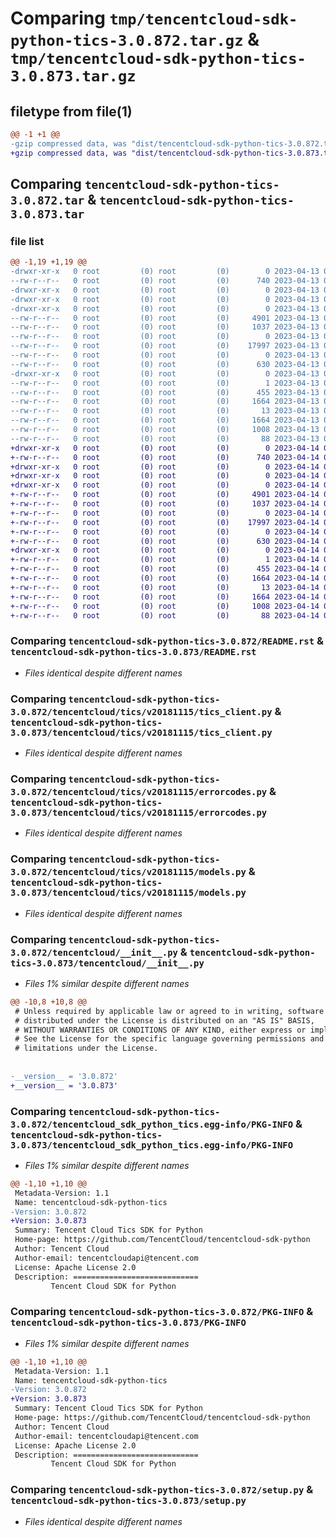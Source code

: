 # Comparing `tmp/tencentcloud-sdk-python-tics-3.0.872.tar.gz` & `tmp/tencentcloud-sdk-python-tics-3.0.873.tar.gz`

## filetype from file(1)

```diff
@@ -1 +1 @@
-gzip compressed data, was "dist/tencentcloud-sdk-python-tics-3.0.872.tar", last modified: Thu Apr 13 01:03:20 2023, max compression
+gzip compressed data, was "dist/tencentcloud-sdk-python-tics-3.0.873.tar", last modified: Fri Apr 14 00:59:07 2023, max compression
```

## Comparing `tencentcloud-sdk-python-tics-3.0.872.tar` & `tencentcloud-sdk-python-tics-3.0.873.tar`

### file list

```diff
@@ -1,19 +1,19 @@
-drwxr-xr-x   0 root         (0) root         (0)        0 2023-04-13 01:03:20.000000 tencentcloud-sdk-python-tics-3.0.872/
--rw-r--r--   0 root         (0) root         (0)      740 2023-04-13 01:03:20.000000 tencentcloud-sdk-python-tics-3.0.872/README.rst
-drwxr-xr-x   0 root         (0) root         (0)        0 2023-04-13 01:03:20.000000 tencentcloud-sdk-python-tics-3.0.872/tencentcloud/
-drwxr-xr-x   0 root         (0) root         (0)        0 2023-04-13 01:03:20.000000 tencentcloud-sdk-python-tics-3.0.872/tencentcloud/tics/
-drwxr-xr-x   0 root         (0) root         (0)        0 2023-04-13 01:03:20.000000 tencentcloud-sdk-python-tics-3.0.872/tencentcloud/tics/v20181115/
--rw-r--r--   0 root         (0) root         (0)     4901 2023-04-13 01:03:20.000000 tencentcloud-sdk-python-tics-3.0.872/tencentcloud/tics/v20181115/tics_client.py
--rw-r--r--   0 root         (0) root         (0)     1037 2023-04-13 01:03:20.000000 tencentcloud-sdk-python-tics-3.0.872/tencentcloud/tics/v20181115/errorcodes.py
--rw-r--r--   0 root         (0) root         (0)        0 2023-04-13 01:03:20.000000 tencentcloud-sdk-python-tics-3.0.872/tencentcloud/tics/v20181115/__init__.py
--rw-r--r--   0 root         (0) root         (0)    17997 2023-04-13 01:03:20.000000 tencentcloud-sdk-python-tics-3.0.872/tencentcloud/tics/v20181115/models.py
--rw-r--r--   0 root         (0) root         (0)        0 2023-04-13 01:03:20.000000 tencentcloud-sdk-python-tics-3.0.872/tencentcloud/tics/__init__.py
--rw-r--r--   0 root         (0) root         (0)      630 2023-04-13 01:03:20.000000 tencentcloud-sdk-python-tics-3.0.872/tencentcloud/__init__.py
-drwxr-xr-x   0 root         (0) root         (0)        0 2023-04-13 01:03:20.000000 tencentcloud-sdk-python-tics-3.0.872/tencentcloud_sdk_python_tics.egg-info/
--rw-r--r--   0 root         (0) root         (0)        1 2023-04-13 01:03:20.000000 tencentcloud-sdk-python-tics-3.0.872/tencentcloud_sdk_python_tics.egg-info/dependency_links.txt
--rw-r--r--   0 root         (0) root         (0)      455 2023-04-13 01:03:20.000000 tencentcloud-sdk-python-tics-3.0.872/tencentcloud_sdk_python_tics.egg-info/SOURCES.txt
--rw-r--r--   0 root         (0) root         (0)     1664 2023-04-13 01:03:20.000000 tencentcloud-sdk-python-tics-3.0.872/tencentcloud_sdk_python_tics.egg-info/PKG-INFO
--rw-r--r--   0 root         (0) root         (0)       13 2023-04-13 01:03:20.000000 tencentcloud-sdk-python-tics-3.0.872/tencentcloud_sdk_python_tics.egg-info/top_level.txt
--rw-r--r--   0 root         (0) root         (0)     1664 2023-04-13 01:03:20.000000 tencentcloud-sdk-python-tics-3.0.872/PKG-INFO
--rw-r--r--   0 root         (0) root         (0)     1008 2023-04-13 01:03:20.000000 tencentcloud-sdk-python-tics-3.0.872/setup.py
--rw-r--r--   0 root         (0) root         (0)       88 2023-04-13 01:03:20.000000 tencentcloud-sdk-python-tics-3.0.872/setup.cfg
+drwxr-xr-x   0 root         (0) root         (0)        0 2023-04-14 00:59:07.000000 tencentcloud-sdk-python-tics-3.0.873/
+-rw-r--r--   0 root         (0) root         (0)      740 2023-04-14 00:59:07.000000 tencentcloud-sdk-python-tics-3.0.873/README.rst
+drwxr-xr-x   0 root         (0) root         (0)        0 2023-04-14 00:59:07.000000 tencentcloud-sdk-python-tics-3.0.873/tencentcloud/
+drwxr-xr-x   0 root         (0) root         (0)        0 2023-04-14 00:59:07.000000 tencentcloud-sdk-python-tics-3.0.873/tencentcloud/tics/
+drwxr-xr-x   0 root         (0) root         (0)        0 2023-04-14 00:59:07.000000 tencentcloud-sdk-python-tics-3.0.873/tencentcloud/tics/v20181115/
+-rw-r--r--   0 root         (0) root         (0)     4901 2023-04-14 00:59:07.000000 tencentcloud-sdk-python-tics-3.0.873/tencentcloud/tics/v20181115/tics_client.py
+-rw-r--r--   0 root         (0) root         (0)     1037 2023-04-14 00:59:07.000000 tencentcloud-sdk-python-tics-3.0.873/tencentcloud/tics/v20181115/errorcodes.py
+-rw-r--r--   0 root         (0) root         (0)        0 2023-04-14 00:59:07.000000 tencentcloud-sdk-python-tics-3.0.873/tencentcloud/tics/v20181115/__init__.py
+-rw-r--r--   0 root         (0) root         (0)    17997 2023-04-14 00:59:07.000000 tencentcloud-sdk-python-tics-3.0.873/tencentcloud/tics/v20181115/models.py
+-rw-r--r--   0 root         (0) root         (0)        0 2023-04-14 00:59:07.000000 tencentcloud-sdk-python-tics-3.0.873/tencentcloud/tics/__init__.py
+-rw-r--r--   0 root         (0) root         (0)      630 2023-04-14 00:59:07.000000 tencentcloud-sdk-python-tics-3.0.873/tencentcloud/__init__.py
+drwxr-xr-x   0 root         (0) root         (0)        0 2023-04-14 00:59:07.000000 tencentcloud-sdk-python-tics-3.0.873/tencentcloud_sdk_python_tics.egg-info/
+-rw-r--r--   0 root         (0) root         (0)        1 2023-04-14 00:59:07.000000 tencentcloud-sdk-python-tics-3.0.873/tencentcloud_sdk_python_tics.egg-info/dependency_links.txt
+-rw-r--r--   0 root         (0) root         (0)      455 2023-04-14 00:59:07.000000 tencentcloud-sdk-python-tics-3.0.873/tencentcloud_sdk_python_tics.egg-info/SOURCES.txt
+-rw-r--r--   0 root         (0) root         (0)     1664 2023-04-14 00:59:07.000000 tencentcloud-sdk-python-tics-3.0.873/tencentcloud_sdk_python_tics.egg-info/PKG-INFO
+-rw-r--r--   0 root         (0) root         (0)       13 2023-04-14 00:59:07.000000 tencentcloud-sdk-python-tics-3.0.873/tencentcloud_sdk_python_tics.egg-info/top_level.txt
+-rw-r--r--   0 root         (0) root         (0)     1664 2023-04-14 00:59:07.000000 tencentcloud-sdk-python-tics-3.0.873/PKG-INFO
+-rw-r--r--   0 root         (0) root         (0)     1008 2023-04-14 00:59:07.000000 tencentcloud-sdk-python-tics-3.0.873/setup.py
+-rw-r--r--   0 root         (0) root         (0)       88 2023-04-14 00:59:07.000000 tencentcloud-sdk-python-tics-3.0.873/setup.cfg
```

### Comparing `tencentcloud-sdk-python-tics-3.0.872/README.rst` & `tencentcloud-sdk-python-tics-3.0.873/README.rst`

 * *Files identical despite different names*

### Comparing `tencentcloud-sdk-python-tics-3.0.872/tencentcloud/tics/v20181115/tics_client.py` & `tencentcloud-sdk-python-tics-3.0.873/tencentcloud/tics/v20181115/tics_client.py`

 * *Files identical despite different names*

### Comparing `tencentcloud-sdk-python-tics-3.0.872/tencentcloud/tics/v20181115/errorcodes.py` & `tencentcloud-sdk-python-tics-3.0.873/tencentcloud/tics/v20181115/errorcodes.py`

 * *Files identical despite different names*

### Comparing `tencentcloud-sdk-python-tics-3.0.872/tencentcloud/tics/v20181115/models.py` & `tencentcloud-sdk-python-tics-3.0.873/tencentcloud/tics/v20181115/models.py`

 * *Files identical despite different names*

### Comparing `tencentcloud-sdk-python-tics-3.0.872/tencentcloud/__init__.py` & `tencentcloud-sdk-python-tics-3.0.873/tencentcloud/__init__.py`

 * *Files 1% similar despite different names*

```diff
@@ -10,8 +10,8 @@
 # Unless required by applicable law or agreed to in writing, software
 # distributed under the License is distributed on an "AS IS" BASIS,
 # WITHOUT WARRANTIES OR CONDITIONS OF ANY KIND, either express or implied.
 # See the License for the specific language governing permissions and
 # limitations under the License.
 
 
-__version__ = '3.0.872'
+__version__ = '3.0.873'
```

### Comparing `tencentcloud-sdk-python-tics-3.0.872/tencentcloud_sdk_python_tics.egg-info/PKG-INFO` & `tencentcloud-sdk-python-tics-3.0.873/tencentcloud_sdk_python_tics.egg-info/PKG-INFO`

 * *Files 1% similar despite different names*

```diff
@@ -1,10 +1,10 @@
 Metadata-Version: 1.1
 Name: tencentcloud-sdk-python-tics
-Version: 3.0.872
+Version: 3.0.873
 Summary: Tencent Cloud Tics SDK for Python
 Home-page: https://github.com/TencentCloud/tencentcloud-sdk-python
 Author: Tencent Cloud
 Author-email: tencentcloudapi@tencent.com
 License: Apache License 2.0
 Description: ============================
         Tencent Cloud SDK for Python
```

### Comparing `tencentcloud-sdk-python-tics-3.0.872/PKG-INFO` & `tencentcloud-sdk-python-tics-3.0.873/PKG-INFO`

 * *Files 1% similar despite different names*

```diff
@@ -1,10 +1,10 @@
 Metadata-Version: 1.1
 Name: tencentcloud-sdk-python-tics
-Version: 3.0.872
+Version: 3.0.873
 Summary: Tencent Cloud Tics SDK for Python
 Home-page: https://github.com/TencentCloud/tencentcloud-sdk-python
 Author: Tencent Cloud
 Author-email: tencentcloudapi@tencent.com
 License: Apache License 2.0
 Description: ============================
         Tencent Cloud SDK for Python
```

### Comparing `tencentcloud-sdk-python-tics-3.0.872/setup.py` & `tencentcloud-sdk-python-tics-3.0.873/setup.py`

 * *Files identical despite different names*

